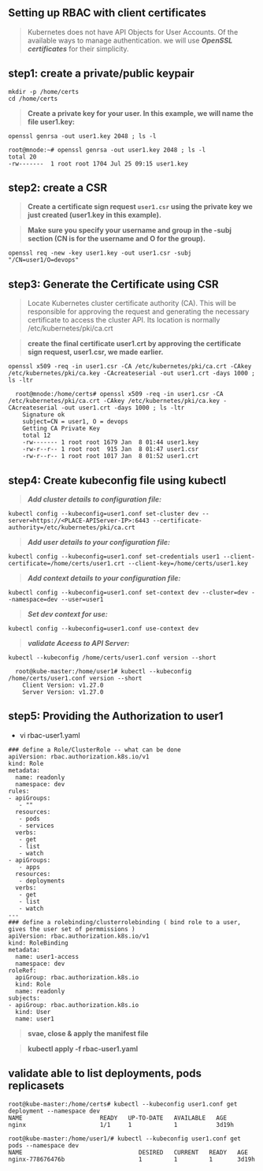 ## Setting up RBAC with client certificates

> Kubernetes does not have API Objects for User Accounts. Of the available ways to manage authentication. we will use ***OpenSSL certificates*** for their simplicity. 

## step1: create a private/public keypair 

```
mkdir -p /home/certs
cd /home/certs
```

> **Create a private key for your user. In this example, we will name the file user1.key:**

`openssl genrsa -out user1.key 2048 ; ls -l`

```
root@mnode:~# openssl genrsa -out user1.key 2048 ; ls -l 
total 20
-rw-------  1 root root 1704 Jul 25 09:15 user1.key

```
## step2: create a CSR

> **Create a certificate sign request `user1.csr` using the private key we just created (user1.key in this example).** 

> **Make sure you specify your username and group in the -subj section (CN is for the username and O for the group).**

   `openssl req -new -key user1.key -out user1.csr -subj "/CN=user1/O=devops"`

## step3: Generate the Certificate using CSR 

> Locate Kubernetes cluster certificate authority (CA). This will be responsible for approving the request and generating the necessary certificate to access the cluster API. Its location is normally /etc/kubernetes/pki/ca.crt

> **create the final certificate user1.crt by approving the certificate sign request, user1.csr, we made earlier.**
  
  `openssl x509 -req -in user1.csr -CA /etc/kubernetes/pki/ca.crt -CAkey /etc/kubernetes/pki/ca.key -CAcreateserial -out user1.crt -days 1000 ; ls -ltr`


```
  root@mnode:/home/certs# openssl x509 -req -in user1.csr -CA /etc/kubernetes/pki/ca.crt -CAkey /etc/kubernetes/pki/ca.key -CAcreateserial -out user1.crt -days 1000 ; ls -ltr
	Signature ok
	subject=CN = user1, O = devops
	Getting CA Private Key
	total 12
	-rw------- 1 root root 1679 Jan  8 01:44 user1.key
	-rw-r--r-- 1 root root  915 Jan  8 01:47 user1.csr
	-rw-r--r-- 1 root root 1017 Jan  8 01:52 user1.crt
```

## step4: Create kubeconfig file using kubectl 

> ***Add cluster details to configuration file:***
 
  `kubectl config --kubeconfig=user1.conf set-cluster dev --server=https://<PLACE-APIServer-IP>:6443 --certificate-authority=/etc/kubernetes/pki/ca.crt`

> ***Add user details to your configuration file:***
 
  `kubectl config --kubeconfig=user1.conf set-credentials user1 --client-certificate=/home/certs/user1.crt --client-key=/home/certs/user1.key`

> ***Add context details to your configuration file:***
 
  `kubectl config --kubeconfig=user1.conf set-context dev --cluster=dev --namespace=dev --user=user1`
  
> ***Set dev context for use:***

  `kubectl config --kubeconfig=user1.conf use-context dev`
  
> ***validate Aceess to API Server:***

  `kubectl --kubeconfig /home/certs/user1.conf version --short`

``` 
  root@kube-master:/home/user1# kubectl --kubeconfig /home/certs/user1.conf version --short
	Client Version: v1.27.0
	Server Version: v1.27.0
```

## step5: Providing the Authorization to user1

* vi rbac-user1.yaml 

```
### define a Role/ClusterRole -- what can be done 
apiVersion: rbac.authorization.k8s.io/v1
kind: Role
metadata:
  name: readonly
  namespace: dev
rules:
- apiGroups:
   - ""
  resources:
   - pods
   - services
  verbs:
   - get
   - list
   - watch
- apiGroups:
   - apps
  resources:
   - deployments
  verbs:
   - get
   - list
   - watch
---
### define a rolebinding/clusterrolebinding ( bind role to a user, gives the user set of permmissions )
apiVersion: rbac.authorization.k8s.io/v1
kind: RoleBinding
metadata:
  name: user1-access
  namespace: dev
roleRef:
  apiGroup: rbac.authorization.k8s.io
  kind: Role
  name: readonly
subjects:
- apiGroup: rbac.authorization.k8s.io
  kind: User
  name: user1
```

> **svae, close & apply the manifest file**

> **kubectl apply -f rbac-user1.yaml**


## validate able to list deployments, pods replicasets 

```
root@kube-master:/home/certs# kubectl --kubeconfig user1.conf get deployment --namespace dev
NAME                      READY   UP-TO-DATE   AVAILABLE   AGE
nginx                     1/1     1            1           3d19h
```

```
root@kube-master:/home/user1/# kubectl --kubeconfig user1.conf get pods --namespace dev
NAME                                 DESIRED   CURRENT   READY   AGE
nginx-778676476b                     1         1         1       3d19h
```